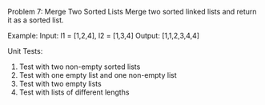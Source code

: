 Problem 7: Merge Two Sorted Lists
Merge two sorted linked lists and return it as a sorted list.

Example:
Input: l1 = [1,2,4], l2 = [1,3,4]
Output: [1,1,2,3,4,4]

Unit Tests:
1. Test with two non-empty sorted lists
2. Test with one empty list and one non-empty list
3. Test with two empty lists
4. Test with lists of different lengths
